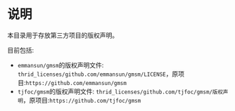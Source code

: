 # 说明
本目录用于存放第三方项目的版权声明。

目前包括:
- `emmansun/gmsm`的版权声明文件: `thrid_licenses/github.com/emmansun/gmsm/LICENSE`，原项目:`https://github.com/emmansun/gmsm`
- `tjfoc/gmsm`的版权声明文件: `thrid_licenses/github.com/tjfoc/gmsm/版权声明`，原项目:`https://github.com/tjfoc/gmsm`

